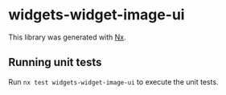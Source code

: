 # widgets-widget-image-ui

This library was generated with [Nx](https://nx.dev).

## Running unit tests

Run `nx test widgets-widget-image-ui` to execute the unit tests.
